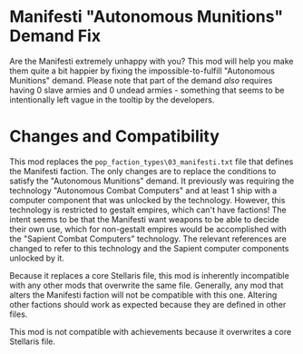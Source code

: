 # Manifesti "Autonomous Munitions" Demand Fix

Are the Manifesti extremely unhappy with you?  This mod will help you make them quite a bit happier by fixing the impossible-to-fulfill
"Autonomous Munitions" demand.  Please note that part of the demand _also_ requires having 0 slave armies and 0 undead armies - something
that seems to be intentionally left vague in the tooltip by the developers.

# Changes and Compatibility

This mod replaces the `pop_faction_types\03_manifesti.txt` file that defines the Manifesti faction.  The only changes are to
replace the conditions to satisfy the "Autonomous Munitions" demand.  It previously was requiring the technology "Autonomous Combat Computers"
and at least 1 ship with a computer component that was unlocked by the technology.  However, this technology is restricted to gestalt empires,
which can't have factions!  The intent seems to be that the Manifesti want weapons to be able to decide their own use, which for non-gestalt empires
would be accomplished with the "Sapient Combat Computers" technology.  The relevant references are changed to refer to this technology and the Sapient
computer components unlocked by it.

Because it replaces a core Stellaris file, this mod is inherently incompatible with any other mods that overwrite the same file.  Generally,
any mod that alters the Manifesti faction will not be compatible with this one.  Altering other factions should work as expected because they
are defined in other files.

This mod is not compatible with achievements because it overwrites a core Stellaris file.